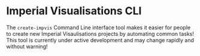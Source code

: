# Imperial Visualisations CLI
The ```create-impvis``` Command Line interface tool makes it easier for people to create new Imperial Visaulisations projects by automating common tasks!
This tool is currently under active development and may change rapidly and without warning!
